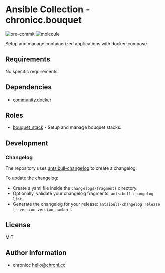 # Ansible Collection - chronicc.bouquet

![pre-commit](https://github.com/chronicc/ansible-collection-bouquet/actions/workflows/pre-commit.yml/badge.svg?branch=main)
![molecule](https://github.com/chronicc/ansible-collection-bouquet/actions/workflows/molecule.yml/badge.svg?branch=main)

Setup and manage containerized applications with docker-compose.

## Requirements

No specific requirements.

## Dependencies

- [community.docker](https://github.com/ansible-collections/community.docker)

## Roles

- [bouquet_stack](./roles/bouquet_stack/) - Setup and manage bouquet stacks.

## Development

### Changelog

The repository uses [antsibull-changelog](https://ansible.readthedocs.io/projects/antsibull-changelog/)
to create a changelog.

To update the changelog:

* Create a yaml file inside the `changelogs/fragments` directory.
* Optionally, validate your changelog fragments: `antsibull-changelog lint`.
* Generate the changelog for your release:
    `antsibull-changelog release [--version version_number]`.

## License

MIT

Author Information
------------------

- chronicc <hello@chroni.cc>
